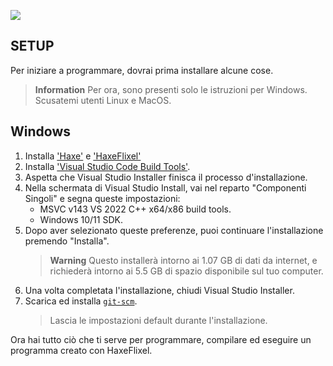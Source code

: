 ![](https://haxe.org/img/branding/haxe-logo-outline-orange.png)

## SETUP
Per iniziare a programmare, dovrai prima installare alcune cose.

> **Information**
> Per ora, sono presenti solo le istruzioni per Windows.
> Scusatemi utenti Linux e MacOS.

## Windows 
1. Installa ['Haxe'](https://haxe.org/download) e ['HaxeFlixel'](https://haxeflixel.com/documentation/getting-started/)
2. Installa ['Visual Studio Code Build Tools'](https://aka.ms/vs/17/release/vs_BuildTools.exe).
3. Aspetta che Visual Studio Installer finisca il processo d'installazione.
4. Nella schermata di Visual Studio Install, vai nel reparto "Componenti Singoli" e segna queste impostazioni:
   - MSVC v143 VS 2022 C++ x64/x86 build tools.
   - Windows 10/11 SDK.
5. Dopo aver selezionato queste preferenze, puoi continuare l'installazione premendo "Installa".
   > **Warning**
   > Questo installerà intorno ai 1.07 GB di dati da internet, e richiederà intorno ai 5.5 GB di spazio disponibile sul tuo computer.
6. Una volta completata l'installazione, chiudi Visual Studio Installer.
7. Scarica ed installa [`git-scm`](https://git-scm.com/download/win).
   > Lascia le impostazioni default durante l'installazione.

Ora hai tutto ciò che ti serve per programmare, compilare ed eseguire un programma creato con HaxeFlixel.
